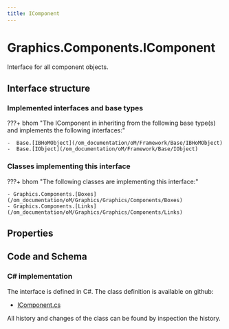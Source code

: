 ```yaml
---
title: IComponent
---
```


# Graphics.Components.IComponent

Interface for all component objects.

## Interface structure

### Implemented interfaces and base types

???+ bhom "The IComponent in inheriting from the following base type(s) and implements the following interfaces:"

    -  Base.[IBHoMObject](/om_documentation/oM/Framework/Base/IBHoMObject)
    -  Base.[IObject](/om_documentation/oM/Framework/Base/IObject)


### Classes implementing this interface

???+ bhom "The following classes are implementing this interface:"

    - Graphics.Components.[Boxes](/om_documentation/oM/Graphics/Graphics/Components/Boxes)
    - Graphics.Components.[Links](/om_documentation/oM/Graphics/Graphics/Components/Links)


## Properties

## Code and Schema

### C# implementation

The interface is defined in C#. The class definition is available on github:

- [IComponent.cs](https://github.com/BHoM/BHoM/blob/develop/Graphics_oM/Components\IComponent.cs)

All history and changes of the class can be found by inspection the history.
